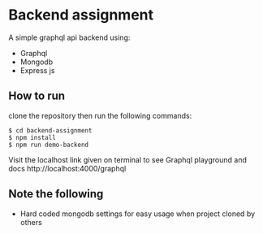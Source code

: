 # Backend assignment
A simple graphql api backend using:
* Graphql
* Mongodb
* Express js

## How to run
clone the repository then run the following commands:

```
$ cd backend-assignment
$ npm install
$ npm run demo-backend

```
Visit the localhost link given on terminal to see Graphql playground and docs
http://localhost:4000/graphql

## Note the following
* Hard coded mongodb settings for easy usage when project cloned by others

